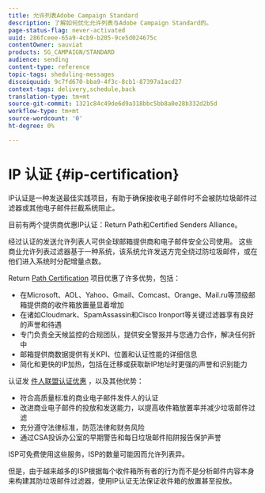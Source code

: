 ```yaml
---
title: 允许列表Adobe Campaign Standard
description: 了解如何优化允许列表与Adobe Campaign Standard的。
page-status-flag: never-activated
uuid: 286fceee-65a9-4cb9-b205-9ce5d024675c
contentOwner: sauviat
products: SG_CAMPAIGN/STANDARD
audience: sending
content-type: reference
topic-tags: sheduling-messages
discoiquuid: 9c7fd670-bba9-4f3c-8cb1-87397a1acd27
context-tags: delivery,schedule,back
translation-type: tm+mt
source-git-commit: 1321c84c49de6d9a318bbc5bb8a0e28b332d2b5d
workflow-type: tm+mt
source-wordcount: '0'
ht-degree: 0%

---
```



# IP 认证 {#ip-certification}

IP认证是一种发送最佳实践项目，有助于确保接收电子邮件时不会被防垃圾邮件过滤器或其他电子邮件拦截系统阻止。

目前有两个提供商优惠IP认证：Return Path和Certified Senders Alliance。

经过认证的发送允许列表人可供全球邮箱提供商和电子邮件安全公司使用。 这些商业允许列表过滤器基于一种系统，该系统允许发送方完全绕过防垃圾邮件，或在他们进入系统时分配增量点数。

Return [Path Certification](https://www.validity.com/products/returnpath/certification/) 项目优惠了许多优势，包括：
* 在Microsoft、AOL、Yahoo、Gmail、Comcast、Orange、Mail.ru等顶级邮箱提供商的收件箱放置量显着增加
* 在诸如Cloudmark、SpamAssassin和Cisco Ironport等关键过滤器享有良好的声誉和待遇
* 专门负责全天候监控的合规团队，提供安全警报并与您通力合作，解决任何折中
* 邮箱提供商数据提供有关KPI、位置和认证性能的详细信息
* 简化和更快的IP加热，包括在迁移或获取新IP地址时更强的声誉和识别能力

认证发 [件人联盟认证优惠](https://certified-senders.org/certification-process/) ，以及其他优势：
* 符合高质量标准的商业电子邮件发件人的认证
* 改进商业电子邮件的投放和发送能力，以提高收件箱放置率并减少垃圾邮件过滤
* 充分遵守法律标准，防范法律和财务风险
* 通过CSA投诉办公室的早期警告和每日垃圾邮件陷阱报告保护声誉

ISP可免费使用这些服务，ISP的数量可能因而允许列表异。

但是，由于越来越多的ISP根据每个收件箱所有者的行为而不是分析邮件内容本身来构建其防垃圾邮件过滤器，使用IP认证无法保证收件箱的放置甚至投放。

